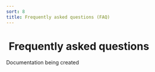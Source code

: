 ```yaml
---
sort: 8
title: Frequently asked questions (FAQ)
---
```


# <i class="fa-solid fa-person-circle-question"></i>&nbsp;Frequently asked questions

Documentation being created
